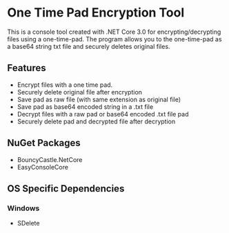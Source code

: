 # One Time Pad Encryption Tool

This is a console tool created with .NET Core 3.0 for encrypting/decrypting files using a one-time-pad. 
The program allows you to the one-time-pad as a base64 string txt file and securely deletes original files.

## Features
- Encrypt files with a one time pad. 
- Securely delete original file after encryption
- Save pad as raw file (with same extension as original file)
- Save pad as base64 encoded string in a .txt file
- Decrypt files with a raw pad or base64 encoded .txt file pad
- Securely delete pad and decrypted file after decryption

## NuGet Packages
- BouncyCastle.NetCore
- EasyConsoleCore

## OS Specific Dependencies
### Windows
- SDelete 